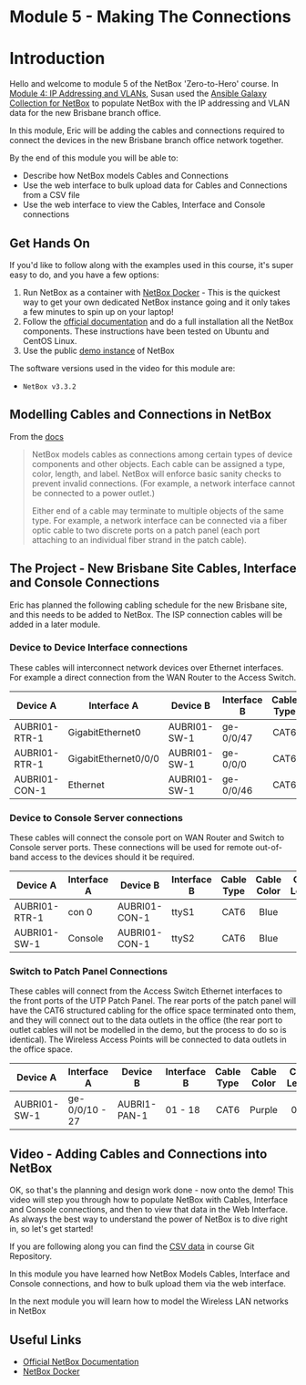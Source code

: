 # Module 5 - Making The Connections
# Introduction

Hello and welcome to module 5 of the NetBox 'Zero-to-Hero' course. In [Module 4: IP Addressing and VLANs](../4-ip-addressing-and-vlans/4-ip-addressing-and-vlans.md),  Susan used the [Ansible Galaxy Collection for NetBox](https://galaxy.ansible.com/netbox/netbox) to populate NetBox with the IP addressing and VLAN data for the new Brisbane branch office. 

In this module, Eric will be adding the cables and connections required to connect the devices in the new Brisbane branch office network together. 

By the end of this module you will be able to:
- Describe how NetBox models Cables and Connections
- Use the web interface to bulk upload data for Cables and Connections from a CSV file
- Use the web interface to view the Cables, Interface and Console connections

## Get Hands On
If you'd like to follow along with the examples used in this course, it's super easy to do, and you have a few options: 
1.  Run NetBox as a container with [NetBox Docker](https://github.com/netbox-community/netbox-docker) - This is the quickest way to get your own dedicated NetBox instance going and it only takes a few minutes to spin up on your laptop!
2.  Follow the [official documentation](https://docs.netbox.dev/en/stable/installation/) and do a full installation all the NetBox components. These instructions have been tested on Ubuntu and CentOS Linux.
3.  Use the public [demo instance](https://demo.netbox.dev/) of NetBox   

The software versions used in the video for this module are: 
- `NetBox v3.3.2`

## Modelling Cables and Connections in NetBox

From the [docs](https://docs.netbox.dev/en/stable/features/devices-cabling/#cables)
>NetBox models cables as connections among certain types of device components and other objects. Each cable can be assigned a type, color, length, and label. NetBox will enforce basic sanity checks to prevent invalid connections. (For example, a network interface cannot be connected to a power outlet.)
>
>Either end of a cable may terminate to multiple objects of the same type. For example, a network interface can be connected via a fiber optic cable to two discrete ports on a patch panel (each port attaching to an individual fiber strand in the patch cable).

## The Project - New Brisbane Site Cables, Interface and Console Connections
Eric has planned the following cabling schedule for the new Brisbane site, and this needs to be added to NetBox. The ISP connection cables will be added in a later module. 

### Device to Device Interface connections
These cables will interconnect network devices over Ethernet interfaces. For example a direct connection from the WAN Router to the Access Switch.

| Device A | Interface A | Device B | Interface B | Cable Type | Cable Color | Cable Length 
| --- | --- | --- | --- | :---: | :---: | :---: |
| AUBRI01-RTR-1 | GigabitEthernet0 | AUBRI01-SW-1 | ge-0/0/47 | CAT6 | Red | 0.5M |
| AUBRI01-RTR-1 | GigabitEthernet0/0/0 | AUBRI01-SW-1 | ge-0/0/0 | CAT6 | Red | 0.5M | 
| AUBRI01-CON-1 | Ethernet | AUBRI01-SW-1 | ge-0/0/46 | CAT6 | Red | 0.5M |

### Device to Console Server connections
These cables will connect the console port on WAN Router and Switch to Console server ports. These connections will be used for remote out-of-band access to the devices should it be required.

| Device A | Interface A | Device B | Interface B | Cable Type | Cable Color | Cable Length 
| --- | --- | --- | --- | :---: | :---: | :---: |
| AUBRI01-RTR-1 | con 0 | AUBRI01-CON-1 | ttyS1 | CAT6 | Blue | 1M |
| AUBRI01-SW-1 | Console | AUBRI01-CON-1 | ttyS2 | CAT6 | Blue | 1M |

### Switch to Patch Panel Connections 
These cables will connect from the Access Switch Ethernet interfaces to the front ports of the UTP Patch Panel. The rear ports of the patch panel will have the CAT6 structured cabling for the office space terminated onto them, and they will connect out to the data outlets in the office (the rear port to outlet cables will not be modelled in the demo, but the process to do so is identical). The Wireless Access Points will be connected to data outlets in the office space.

| Device A | Interface A | Device B | Interface B | Cable Type | Cable Color | Cable Length 
| --- | --- | --- | --- | :---: | :---: | :---: |
| AUBRI01-SW-1 | ge-0/0/10 - 27 | AUBRI1-PAN-1 | 01 - 18 | CAT6 | Purple | 0.5M
 
## Video - Adding Cables and Connections into NetBox
OK, so that's the planning and design work done - now onto the demo! This video will step you through how to populate NetBox with Cables, Interface and Console connections, and then to view that data in the Web Interface. As always the best way to understand the power of NetBox is to dive right in, so let's get started!

If you are following along you can find the [CSV data](csv_data/) in course Git Repository.

<!-- link to video here -->

In this module you have learned how NetBox Models Cables, Interface and Console connections, and how to bulk upload them via the web interface.

In the next module you will learn how to model the Wireless LAN networks in NetBox

## Useful Links
- [Official NetBox Documentation](https://docs.netbox.dev/en/stable/)
- [NetBox Docker](https://github.com/netbox-community/netbox-docker)
